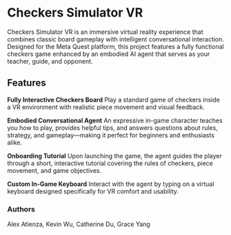 # Checkers Simulator VR

Checkers Simulator VR is an immersive virtual reality experience that combines classic board gameplay with intelligent conversational interaction. Designed for the Meta Quest platform, this project features a fully functional checkers game enhanced by an embodied AI agent that serves as your teacher, guide, and opponent.

## Features 

**Fully Interactive Checkers Board**
Play a standard game of checkers inside a VR environment with realistic piece movement and visual feedback.

**Embodied Conversational Agent**
An expressive in-game character teaches you how to play, provides helpful tips, and answers questions about rules, strategy, and gameplay—making it perfect for beginners and enthusiasts alike.

**Onboarding Tutorial**
Upon launching the game, the agent guides the player through a short, interactive tutorial covering the rules of checkers, piece movement, and game objectives.

**Custom In-Game Keyboard**
Interact with the agent by typing on a virtual keyboard designed specifically for VR comfort and usability.


### Authors

Alex Atienza, Kevin Wu, Catherine Du, Grace Yang
